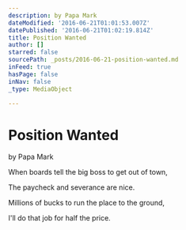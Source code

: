 ```yaml
---
description: by Papa Mark
dateModified: '2016-06-21T01:01:53.007Z'
datePublished: '2016-06-21T01:02:19.814Z'
title: Position Wanted
author: []
starred: false
sourcePath: _posts/2016-06-21-position-wanted.md
inFeed: true
hasPage: false
inNav: false
_type: MediaObject

---
```

# **Position Wanted**

by Papa Mark

When boards tell the big boss to get out of town,

The paycheck and severance are nice.

Millions of bucks to run the place to the ground,

I'll do that job for half the price.